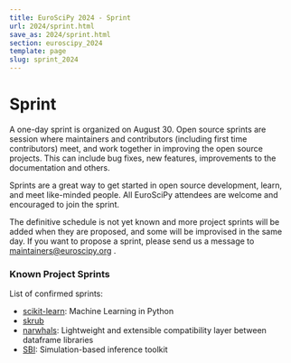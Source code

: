 ```yaml
---
title: EuroSciPy 2024 - Sprint
url: 2024/sprint.html
save_as: 2024/sprint.html
section: euroscipy_2024
template: page
slug: sprint_2024
---
```


# Sprint

A one-day sprint is organized on August 30. Open source sprints are session
where maintainers and contributors (including first time contributors) meet,
and work together in improving the open source projects. This can include bug
fixes, new features, improvements to the documentation and others.

Sprints are a great way to get started in open source development, learn, and
meet like-minded people. All EuroSciPy attendees are welcome and encouraged
to join the sprint.

The definitive schedule is not yet known and more project sprints will be added when
they are proposed, and some will be improvised in the same day. If you want
to propose a sprint, please send us a message to
<a href="mailto:maintainers@euroscipy.org">maintainers@euroscipy.org</a> .

### Known Project Sprints

List of confirmed sprints:

- [scikit-learn](https://scikit-learn.org/stable/): Machine Learning in Python
- [skrub](https://skrub-data.org/stable/)
- [narwhals](https://github.com/narwhals-dev/narwhals): Lightweight and extensible compatibility layer between dataframe libraries
- [SBI](https://github.com/sbi-dev/sbi): Simulation-based inference toolkit
